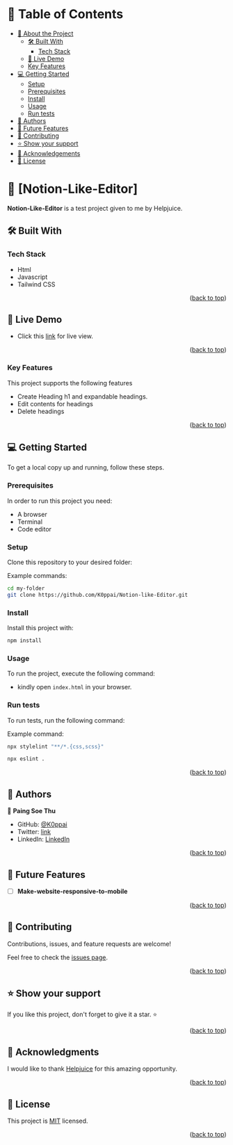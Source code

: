 <a name="readme-top"></a>


# 📗 Table of Contents

- [📖 About the Project](#about-project)
  - [🛠 Built With](#built-with)
    - [Tech Stack](#tech-stack)
  - [🚀 Live Demo](#live-demo)
  - [Key Features ](#key-features-)
- [💻 Getting Started](#getting-started)
  - [Setup](#setup)
  - [Prerequisites](#prerequisites)
  - [Install](#install)
  - [Usage](#usage)
  - [Run tests](#run-tests)
- [👥 Authors](#authors)
- [🔭 Future Features](#future-features)
- [🤝 Contributing](#contributing)
- [⭐️ Show your support](#support)
- [🙏 Acknowledgements](#acknowledgements)
- [📝 License](#license)



# 📖 [Notion-Like-Editor] <a name="about-project"></a>


**Notion-Like-Editor** is a test project given to me by Helpjuice.
## 🛠 Built With <a name="built-with"></a>

### Tech Stack <a name="tech-stack"></a>

- Html
- Javascript
- Tailwind CSS


<p align="right">(<a href="#readme-top">back to top</a>)</p>



## 🚀 Live Demo <a name="live-demo"></a>

- Click this [link](https://notion-like-editor-koppai.vercel.app/) for live view.




<p align="right">(<a href="#readme-top">back to top</a>)</p>

### Key Features <a name="key-features"></a>

This project supports the following features

- Create Heading h1 and expandable headings.
- Edit contents for headings
- Delete headings
<p align="right">(<a href="#readme-top">back to top</a>)</p>



## 💻 Getting Started <a name="getting-started"></a>



To get a local copy up and running, follow these steps.

### Prerequisites

In order to run this project you need:
- A browser
- Terminal
- Code editor

### Setup

Clone this repository to your desired folder:


Example commands:

```sh
cd my-folder
git clone https://github.com/K0ppai/Notion-like-Editor.git
```

### Install

Install this project with:

```sh
npm install 
```

### Usage

To run the project, execute the following command:

- kindly open `index.html` in your browser.

### Run tests

To run tests, run the following command:


Example command:

```sh
npx stylelint "**/*.{css,scss}" 
```
```sh
npx eslint . 
```


<p align="right">(<a href="#readme-top">back to top</a>)</p>


## 👥 Authors <a name="authors"></a>


👤 **Paing Soe Thu**

- GitHub: [@K0ppai](https://github.com/K0ppai)
- Twitter: [link](https://twitter.com/_koppai_)
- LinkedIn: [LinkedIn](https://www.linkedin.com/in/paingsoe-thu/)


<p align="right">(<a href="#readme-top">back to top</a>)</p>


## 🔭 Future Features <a name="future-features"></a>



- [ ] **Make-website-responsive-to-mobile**



<p align="right">(<a href="#readme-top">back to top</a>)</p>



## 🤝 Contributing <a name="contributing"></a>

Contributions, issues, and feature requests are welcome!

Feel free to check the [issues page](https://github.com/K0ppai/Notion-like-Editor/issues).

<p align="right">(<a href="#readme-top">back to top</a>)</p>



## ⭐️ Show your support <a name="support"></a>



If you like this project, don't forget to give it a star. ⭐️

<p align="right">(<a href="#readme-top">back to top</a>)</p>


## 🙏 Acknowledgments <a name="acknowledgements"></a>



I would like to thank [Helpjuice](https://helpjuice.com/) for this amazing opportunity.

<p align="right">(<a href="#readme-top">back to top</a>)</p>






## 📝 License <a name="license"></a>

This project is [MIT](https://github.com/K0ppai/Notion-like-Editor/blob/develop/LICENSE) licensed.


<p align="right">(<a href="#readme-top">back to top</a>)</p>